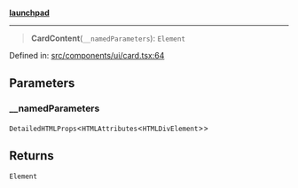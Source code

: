 [**launchpad**](index.md)

***

> **CardContent**(`__namedParameters`): `Element`

Defined in: [src/components/ui/card.tsx:64](https://github.com/victorbratov/launchpad/blob/d14315d3bd6634bc1c0e4507f8ad0551e9221cbc/src/components/ui/card.tsx#L64)

## Parameters

### \_\_namedParameters

`DetailedHTMLProps`\<`HTMLAttributes`\<`HTMLDivElement`\>\>

## Returns

`Element`
